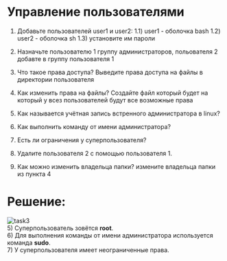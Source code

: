 # Управление пользователями

1) Добавьте пользователей user1 и user2:
    1.1) user1 - оболочка bash
    1.2) user2 - оболочка sh
    1.3) установите им пароли

2) Назначьте пользователю 1 группу администраторов, польователя 2 добавте в группу пользователя 1

3) Что такое права доступа? Выведите права доступа на файлы в директории пользователя

4) Как изменить права на файлы? Создайте файл который будет на который у всез пользователей будут все возможные права

5) Как называется учётная запись встренного администратора в linux?

6) Как выполнить команду от имени администратора?
7) Есть ли ограничения у суперпользователя?
8) Удалите пользователя 2 с помощью пользователя 1.
9) Как можно изменить владельца папки? измените владельца папки из пункта 4

# Решение:
![task3](https://github.com/user-attachments/assets/6cd1799b-dd1a-4ded-b9fa-96e813d47da6)  
5)  Суперпользователь зовётся **root**.  
6)  Для выполнения команды от имени администратора используется команда **sudo**.  
7)  У суперпользователя имеет неограниченные права.  


